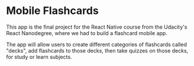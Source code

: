 # Mobile Flashcards

This app is the final project for the React Native course from the Udacity's React Nanodegree, where we had to build a flashcard mobile app.

The app will allow users to create different categories of flashcards called "decks", add flashcards to those decks, then take quizzes on those decks, for
study or learn subjects.
